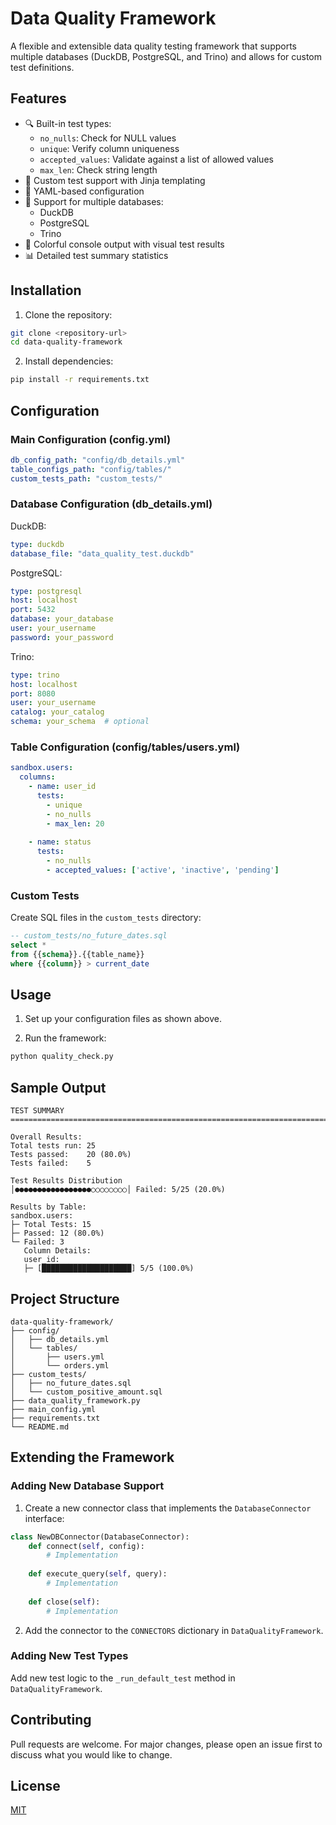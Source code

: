 # Data Quality Framework

A flexible and extensible data quality testing framework that supports multiple databases (DuckDB, PostgreSQL, and Trino) and allows for custom test definitions.

## Features

- 🔍 Built-in test types:
  - `no_nulls`: Check for NULL values
  - `unique`: Verify column uniqueness
  - `accepted_values`: Validate against a list of allowed values
  - `max_len`: Check string length
- 🎯 Custom test support with Jinja templating
- 📝 YAML-based configuration
- 🔌 Support for multiple databases:
  - DuckDB
  - PostgreSQL
  - Trino
- 🎨 Colorful console output with visual test results
- 📊 Detailed test summary statistics

## Installation

1. Clone the repository:
```bash
git clone <repository-url>
cd data-quality-framework
```

2. Install dependencies:
```bash
pip install -r requirements.txt
```

## Configuration

### Main Configuration (config.yml)
```yaml
db_config_path: "config/db_details.yml"
table_configs_path: "config/tables/"
custom_tests_path: "custom_tests/"
```

### Database Configuration (db_details.yml)

DuckDB:
```yaml
type: duckdb
database_file: "data_quality_test.duckdb"
```

PostgreSQL:
```yaml
type: postgresql
host: localhost
port: 5432
database: your_database
user: your_username
password: your_password
```

Trino:
```yaml
type: trino
host: localhost
port: 8080
user: your_username
catalog: your_catalog
schema: your_schema  # optional
```

### Table Configuration (config/tables/users.yml)
```yaml
sandbox.users:
  columns:
    - name: user_id
      tests:
        - unique
        - no_nulls
        - max_len: 20
    
    - name: status
      tests:
        - no_nulls
        - accepted_values: ['active', 'inactive', 'pending']
```

### Custom Tests

Create SQL files in the `custom_tests` directory:

```sql
-- custom_tests/no_future_dates.sql
select *
from {{schema}}.{{table_name}}
where {{column}} > current_date
```

## Usage

1. Set up your configuration files as shown above.

2. Run the framework:
```bash
python quality_check.py
```

## Sample Output

```
TEST SUMMARY
================================================================================

Overall Results:
Total tests run: 25
Tests passed:    20 (80.0%)
Tests failed:    5

Test Results Distribution
│●●●●●●●●●●●●●●●●●○○○○○○○○│ Failed: 5/25 (20.0%)

Results by Table:
sandbox.users:
├─ Total Tests: 15
├─ Passed: 12 (80.0%)
└─ Failed: 3
   Column Details:
   user_id:
   ├─ [████████████████████] 5/5 (100.0%)
```

## Project Structure
```
data-quality-framework/
├── config/
│   ├── db_details.yml
│   └── tables/
│       ├── users.yml
│       └── orders.yml
├── custom_tests/
│   ├── no_future_dates.sql
│   └── custom_positive_amount.sql
├── data_quality_framework.py
├── main_config.yml
├── requirements.txt
└── README.md
```

## Extending the Framework

### Adding New Database Support

1. Create a new connector class that implements the `DatabaseConnector` interface:
```python
class NewDBConnector(DatabaseConnector):
    def connect(self, config):
        # Implementation
    
    def execute_query(self, query):
        # Implementation
    
    def close(self):
        # Implementation
```

2. Add the connector to the `CONNECTORS` dictionary in `DataQualityFramework`.

### Adding New Test Types

Add new test logic to the `_run_default_test` method in `DataQualityFramework`.

## Contributing

Pull requests are welcome. For major changes, please open an issue first to discuss what you would like to change.

## License

[MIT](https://choosealicense.com/licenses/mit/)